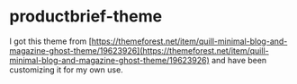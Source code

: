 # productbrief-theme

I got this theme from [https://themeforest.net/item/quill-minimal-blog-and-magazine-ghost-theme/19623926](https://themeforest.net/item/quill-minimal-blog-and-magazine-ghost-theme/19623926) and have been customizing it for my own use.
